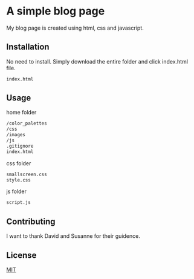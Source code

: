 # A simple blog page

My blog page is created using html, css and javascript. 

## Installation

No need to install. Simply download the entire folder and click index.html file.
```bash
index.html
```

## Usage

home folder
```bash
/color_palettes
/css
/images
/js
.gitignore
index.html
```

css folder
```bash
smallscreen.css
style.css
```
js folder
```bash
script.js
```

## Contributing
I want to thank David and Susanne for their guidence.


## License
[MIT](https://choosealicense.com/licenses/mit/)
